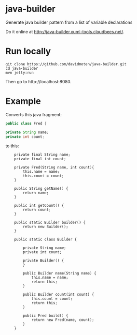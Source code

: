 java-builder
============

Generate java builder pattern from a list of variable declarations

Do it online at http://java-builder.xuml-tools.cloudbees.net/.

Run locally
=============
```
git clone https://github.com/davidmoten/java-builder.git
cd java-builder
mvn jetty:run
```

Then go to http://localhost:8080.

Example
=========
Converts this java fragment:
```java
public class Fred {

private String name;
private int count;
```
to this:
```
    private final String name;
    private final int count;

    private Fred(String name, int count){
        this.name = name;
        this.count = count;
    }

    public String getName() {
        return name;
    }

    public int getCount() {
        return count;
    }

    public static Builder builder() {
        return new Builder();
    }

    public static class Builder {

        private String name;
        private int count;

        private Builder() {
        }

        public Builder name(String name) {
            this.name = name;
            return this;
        }

        public Builder count(int count) {
            this.count = count;
            return this;
        }

        public Fred build() {
            return new Fred(name, count);
        }
    }
```


